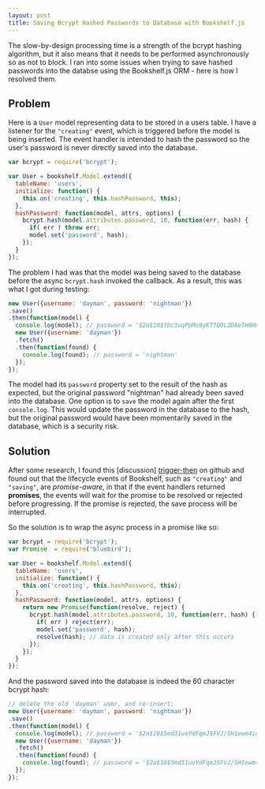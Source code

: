 ```yaml
---
layout: post
title: Saving Bcrypt Hashed Passwords to Database with Bookshelf.js
---
```


<!-- links -->
[trigger-then]: https://github.com/tgriesser/bookshelf/issues/252
[bcrypt-npm]: https://www.npmjs.com/package/bcrypt
[bcrypt-wiki]: https://en.wikipedia.org/wiki/Bcrypt
[dict-attack-wiki]: https://en.wikipedia.org/wiki/Dictionary_attack

<!-- post -->
The slow-by-design processing time is a strength of the bcrypt hashing algorithm, but it also means that it needs to be performed asynchronously so as not to block. I ran into some issues when trying to save hashed passwords into the databse using the Bookshelf.js ORM - here is how I resolved them.

<!--excerpt-->

## Problem ##

Here is a `User` model representing data to be stored in a users table. I have a listener for the `"creating"` event, which is triggered before the model is being inserted. The event handler is intended to hash the password so the user's password is never directly saved into the database.

```javascript
var bcrypt = require('bcrypt');

var User = bookshelf.Model.extend({
  tableName: 'users',
  initialize: function() {
    this.on('creating', this.hashPassword, this);
  },
  hashPassword: function(model, attrs, options) {
    bcrypt.hash(model.attributes.password, 10, function(err, hash) {
      if( err ) throw err;
      model.set('password', hash);
    });
  }
});
```

The problem I had was that the model was being saved to the database before the async `bcrypt.hash` invoked the callback. As a result, this was what I got during testing:

```javascript
new User({username: 'dayman', password: 'nightman'})
.save() 
.then(function(model) {
  console.log(model); // password = '$2a$10$YDc3uqPpMo9yKTfQDL2DAeTH6Hme2w1GZTI2bl0qxmp3vptm99Ax2'
  new User({username: 'dayman'})
  .fetch()
  .then(function(found) {
    console.log(found); // password = 'nightman'
  });
});

```

The model had its `password` property set to the result of the hash as expected, but the original password "nightman" had already been saved into the database. One option is to `save` the model again after the first `console.log`. This would update the password in the database to the hash, but the original password would have been momentarily saved in the database, which is a security risk.

## Solution ##

After some research, I found this [discussion] [trigger-then] on github and found out that the lifecycle events of Bookshelf, such as `"creating"` and `"saving"`, are _promise-aware_, in that if the event handlers returned **promises**, the events will wait for the promise to be resolved or rejected before progressing. If the promise is rejected, the save process will be interrupted.

So the solution is to wrap the async process in a promise like so:

```javascript
var bcrypt = require('bcrypt');
var Promise  = require('bluebird');

var User = bookshelf.Model.extend({
  tableName: 'users',
  initialize: function() {
    this.on('creating', this.hashPassword, this);
  },
  hashPassword: function(model, attrs, options) {
    return new Promise(function(resolve, reject) {
      bcrypt.hash(model.attributes.password, 10, function(err, hash) {
        if( err ) reject(err);
        model.set('password', hash);
        resolve(hash); // data is created only after this occurs
      });
    });
  }
});
```

And the password saved into the database is indeed the 60 character bcrypt hash:

```javascript
// delete the old 'dayman' user, and re-insert:
new User({username: 'dayman', password: 'nightman'})
.save()
.then(function(model) {
  console.log(model); // password = '$2a$10$5md31uoYdFqmJSFVJ/SH1ewm4idtiTk4sX8tZwo0ZVGwVE4QAGwyC'
  new User({username: 'dayman'})
  .fetch()
  .then(function(found) {
    console.log(found); // password = '$2a$10$5md31uoYdFqmJSFVJ/SH1ewm4idtiTk4sX8tZwo0ZVGwVE4QAGwyC'
  });
});

```

